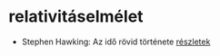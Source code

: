 # relativitáselmélet

- Stephen Hawking: Az idő rövid története [részletek](_details/%7Bopf.creator%7D.md#id_1166)